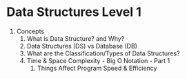 # Data Structures Level 1

1. Concepts
   1. What is Data Structure? and Why?
   2. Data Structures (DS) vs Database (DB)
   3. What are the Classification/Types of Data Structures?
   4. Time & Space Complexity - Big O Notation - Part 1
      1. Things Affect Program Speed & Efficiency